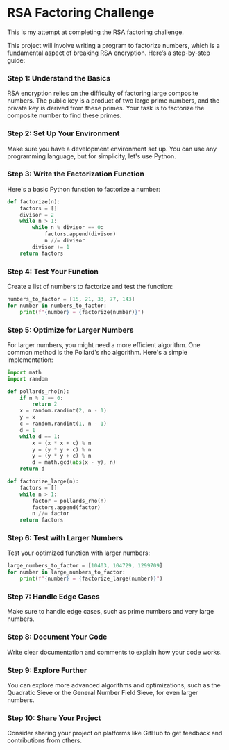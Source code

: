 # RSA Factoring Challenge

This is my attempt at completing the RSA factoring challenge.

This project will involve writing a program to factorize numbers, which is a fundamental aspect of breaking RSA encryption. Here’s a step-by-step guide:

### Step 1: Understand the Basics
RSA encryption relies on the difficulty of factoring large composite numbers. The public key is a product of two large prime numbers, and the private key is derived from these primes. Your task is to factorize the composite number to find these primes.

### Step 2: Set Up Your Environment
Make sure you have a development environment set up. You can use any programming language, but for simplicity, let's use Python.

### Step 3: Write the Factorization Function
Here's a basic Python function to factorize a number:

```python
def factorize(n):
    factors = []
    divisor = 2
    while n > 1:
        while n % divisor == 0:
            factors.append(divisor)
            n //= divisor
        divisor += 1
    return factors
```

### Step 4: Test Your Function
Create a list of numbers to factorize and test the function:

```python
numbers_to_factor = [15, 21, 33, 77, 143]
for number in numbers_to_factor:
    print(f"{number} = {factorize(number)}")
```

### Step 5: Optimize for Larger Numbers
For larger numbers, you might need a more efficient algorithm. One common method is the Pollard's rho algorithm. Here's a simple implementation:

```python
import math
import random

def pollards_rho(n):
    if n % 2 == 0:
        return 2
    x = random.randint(2, n - 1)
    y = x
    c = random.randint(1, n - 1)
    d = 1
    while d == 1:
        x = (x * x + c) % n
        y = (y * y + c) % n
        y = (y * y + c) % n
        d = math.gcd(abs(x - y), n)
    return d

def factorize_large(n):
    factors = []
    while n > 1:
        factor = pollards_rho(n)
        factors.append(factor)
        n //= factor
    return factors
```

### Step 6: Test with Larger Numbers
Test your optimized function with larger numbers:

```python
large_numbers_to_factor = [10403, 104729, 1299709]
for number in large_numbers_to_factor:
    print(f"{number} = {factorize_large(number)}")
```

### Step 7: Handle Edge Cases
Make sure to handle edge cases, such as prime numbers and very large numbers.

### Step 8: Document Your Code
Write clear documentation and comments to explain how your code works.

### Step 9: Explore Further
You can explore more advanced algorithms and optimizations, such as the Quadratic Sieve or the General Number Field Sieve, for even larger numbers.

### Step 10: Share Your Project
Consider sharing your project on platforms like GitHub to get feedback and contributions from others.
